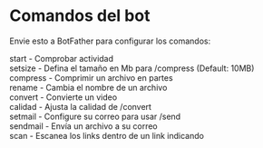 # Comandos del bot

Envie esto a BotFather para configurar los comandos:

start - Comprobar actividad  
setsize - Defina el tamaño en Mb para /compress (Default: 10MB)  
compress - Comprimir un archivo en partes  
rename - Cambia el nombre de un archivo  
convert - Convierte un video  
calidad - Ajusta la calidad de /convert  
setmail - Configure su correo para usar /send  
sendmail - Envía un archivo a su correo  
scan - Escanea los links dentro de un link indicando  
